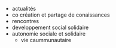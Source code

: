 - actualités
- co création et partage de conaissances
- rencontres
- developpement social solidaire
- autonomie sociale et solidaire
  - vie caummunautaire